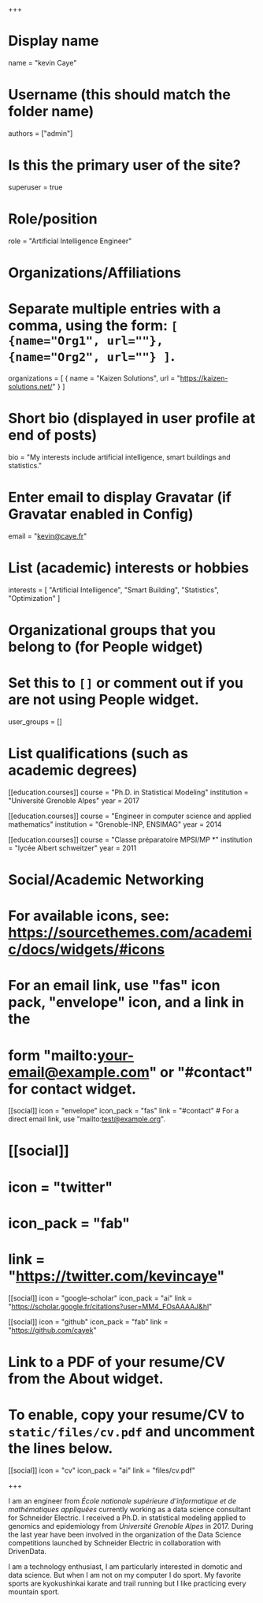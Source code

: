+++
# Display name
name = "kevin Caye"

# Username (this should match the folder name)
authors = ["admin"]

# Is this the primary user of the site?
superuser = true

# Role/position
role = "Artificial Intelligence Engineer"

# Organizations/Affiliations
#   Separate multiple entries with a comma, using the form: `[ {name="Org1", url=""}, {name="Org2", url=""} ]`.
organizations = [ { name = "Kaizen Solutions", url = "https://kaizen-solutions.net/" } ]

# Short bio (displayed in user profile at end of posts)
bio = "My interests include artificial intelligence, smart buildings and statistics."

# Enter email to display Gravatar (if Gravatar enabled in Config)
email = "kevin@caye.fr"

# List (academic) interests or hobbies
interests = [
  "Artificial Intelligence",
  "Smart Building",
  "Statistics",
  "Optimization"
]

# Organizational groups that you belong to (for People widget)
#   Set this to `[]` or comment out if you are not using People widget.
user_groups = []

# List qualifications (such as academic degrees)
[[education.courses]]
  course = "Ph.D. in Statistical Modeling"
  institution = "Université Grenoble Alpes"
  year = 2017

[[education.courses]]
  course = "Engineer in computer science and applied mathematics"
  institution = "Grenoble-INP, ENSIMAG"
  year = 2014

[[education.courses]]
  course = "Classe préparatoire MPSI/MP *"
  institution = "lycée Albert schweitzer"
  year = 2011

# Social/Academic Networking
# For available icons, see: https://sourcethemes.com/academic/docs/widgets/#icons
#   For an email link, use "fas" icon pack, "envelope" icon, and a link in the
#   form "mailto:your-email@example.com" or "#contact" for contact widget.

[[social]]
  icon = "envelope"
  icon_pack = "fas"
  link = "#contact"  # For a direct email link, use "mailto:test@example.org".

# [[social]]
#   icon = "twitter"
#   icon_pack = "fab"
#   link = "https://twitter.com/kevincaye"

[[social]]
  icon = "google-scholar"
  icon_pack = "ai"
  link = "https://scholar.google.fr/citations?user=MM4_FOsAAAAJ&hl"

[[social]]
  icon = "github"
  icon_pack = "fab"
  link = "https://github.com/cayek"

# Link to a PDF of your resume/CV from the About widget.
# To enable, copy your resume/CV to `static/files/cv.pdf` and uncomment the lines below.
[[social]]
  icon = "cv"
  icon_pack = "ai"
  link = "files/cv.pdf"

+++

I am an engineer from *École nationale supérieure d'informatique et de
mathématiques appliquées* currently working as a data science consultant for
Schneider Electric. I received a Ph.D. in statistical modeling applied to
genomics and epidemiology from *Université Grenoble Alpes* in 2017. During the
last year have been involved in the organization of the Data Science
competitions launched by Schneider Electric in collaboration with DrivenData.

I am a technology enthusiast, I am particularly interested in domotic and data
science. But when I am not on my computer I do sport. My favorite sports are
kyokushinkai karate and trail running but I like practicing every mountain
sport.
